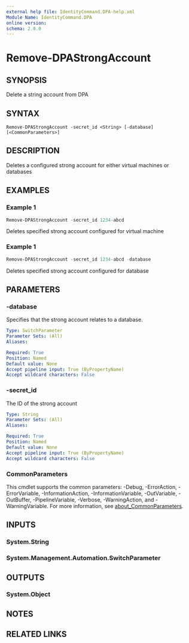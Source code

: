 ```yaml
---
external help file: IdentityCommand.DPA-help.xml
Module Name: IdentityCommand.DPA
online version:
schema: 2.0.0
---
```


# Remove-DPAStrongAccount

## SYNOPSIS
Delete a string account from DPA

## SYNTAX

```
Remove-DPAStrongAccount -secret_id <String> [-database] [<CommonParameters>]
```

## DESCRIPTION
Deletes a configured strong account for either virtual machines or databases

## EXAMPLES

### Example 1
```powershell
Remove-DPAStrongAccount -secret_id 1234-abcd
```

Deletes specified strong account configured for virtual machine

### Example 1
```powershell
Remove-DPAStrongAccount -secret_id 1234-abcd -database
```

Deletes specified strong account configured for database

## PARAMETERS

### -database
Specifies that the strong account relates to a database.

```yaml
Type: SwitchParameter
Parameter Sets: (All)
Aliases:

Required: True
Position: Named
Default value: None
Accept pipeline input: True (ByPropertyName)
Accept wildcard characters: False
```

### -secret_id
The ID of the strong account

```yaml
Type: String
Parameter Sets: (All)
Aliases:

Required: True
Position: Named
Default value: None
Accept pipeline input: True (ByPropertyName)
Accept wildcard characters: False
```

### CommonParameters
This cmdlet supports the common parameters: -Debug, -ErrorAction, -ErrorVariable, -InformationAction, -InformationVariable, -OutVariable, -OutBuffer, -PipelineVariable, -Verbose, -WarningAction, and -WarningVariable. For more information, see [about_CommonParameters](http://go.microsoft.com/fwlink/?LinkID=113216).

## INPUTS

### System.String

### System.Management.Automation.SwitchParameter

## OUTPUTS

### System.Object
## NOTES

## RELATED LINKS
